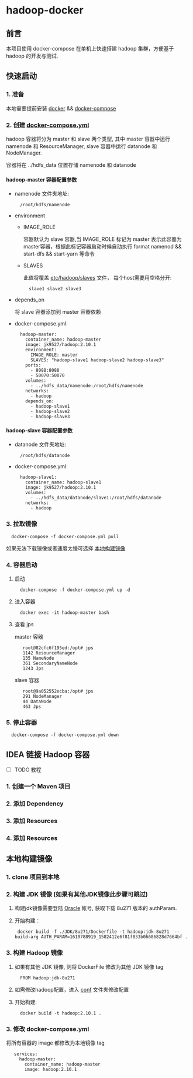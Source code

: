 # **hadoop-docker**

## **前言**

本项目使用 docker-compose 在单机上快速搭建  hadoop 集群，方便基于 hadoop 的开发与测试.

## **快速启动**

### **1. 准备**

本地需要提前安装 [docker](https://docs.docker.com/engine/install/) && [docker-compose](https://docs.docker.com/compose/install/)

### **2. 创建 [docker-compose.yml](docker-compose.yml)**

hadoop 容器将分为 master 和 slave 两个类型, 其中 master 容器中运行 namenode 和 ResourceManager, slave 容器中运行 datanode 和 NodeManager.

容器将在 ../hdfs_data 位置存储 namenode 和 datanode

#### **hadoop-master 容器配置参数**

- namenode 文件夹地址:

   ```
     /root/hdfs/namenode
   ```

- environment

    - IMAGE_ROLE
      
        容器默认为 slave 容器,当 IMAGE_ROLE 标记为 master 表示此容器为master容器，根据此标记容器启动时候自动执行 format namenod && start-dfs && start-yarn 等命令

    - SLAVES

        此值将覆盖 [etc/hadoop/slaves](https://hadoop.apache.org/docs/r2.10.1/hadoop-project-dist/hadoop-common/ClusterSetup.html) 文件， 每个host需要用空格分开:

        ```
          slave1 slave2 slave3
        ```

- depends_on

    将 slave 容器添加到 master 容器依赖

- docker-compose.yml:

  ```
    hadoop-master:
      container_name: hadoop-master
      image: jk9527/hadoop:2.10.1
      environment:
        IMAGE_ROLE: master
        SLAVES: "hadoop-slave1 hadoop-slave2 hadoop-slave3"
      ports: 
        - 8088:8088
        - 50070:50070
      volumes:
        - ../hdfs_data/namenode:/root/hdfs/namenode
      networks:
        - hadoop
      depends_on:
        - hadoop-slave1
        - hadoop-slave2
        - hadoop-slave3
  ```

#### **hadoop-slave 容器配置参数**

- datanode 文件夹地址:

   ```
     /root/hdfs/datanode
   ```

- docker-compose.yml:

  ```
    hadoop-slave1:
      container_name: hadoop-slave1
      image: jk9527/hadoop:2.10.1
      volumes:
        - ../hdfs_data/datanode/slave1:/root/hdfs/datanode
      networks:
        - hadoop
  ```

### **3. 拉取镜像**

```
  docker-compose -f docker-compose.yml pull
```

如果无法下载镜像或者速度太慢可选择 [本地构建镜像](#本地构建镜像)

### **4. 容器启动**

1. 启动

   ```
     docker-compose -f docker-compose.yml up -d
   ```

2. 进入容器

   ```
     docker exec -it hadoop-master bash
   ```
3. 查看 jps

    master 容器

   ```
      root@82cfc6f195ed:/opt# jps
      1142 ResourceManager
      135 NameNode
      361 SecondaryNameNode
      1243 Jps
   ```
    slave 容器

   ```
      root@9a052552ecba:/opt# jps
      291 NodeManager
      44 DataNode
      463 Jps
   ```

### **5. 停止容器**

```
  docker-compose -f docker-compose.yml down
```

## **IDEA 链接 Hadoop 容器**

- [ ] TODO 教程

### **1. 创建一个 Maven 项目**

### **2. 添加 Dependency**

### **3. 添加 Resources**

### **4. 添加 Resources**

## **本地构建镜像**

### **1. clone 项目到本地**

### **2. 构建 JDK 镜像** (如果有其他JDK镜像此步骤可跳过)

1. 构建jdk镜像需要登陆 [Oracle](https://www.oracle.com/java/technologies/javase-downloads.html) 帐号, 获取下载 8u271 版本的 authParam.

2. 开始构建：

   ```
    docker build -f ./JDK/8u271/Dockerfile -t hadoop:jdk-8u271  --build-arg AUTH_PARAM=1610788919_1582412e6f81f833b06686828d7664bf . 
   ```

### **3. 构建 Hadoop 镜像** 

1. 如果有其他 JDK 镜像, 则将 DockerFile 修改为其他 JDK 镜像 tag

   ```
     FROM hadoop:jdk-8u271
   ```

2. 如需修改hadoop配置，进入 [conf](./conf) 文件夹修改配置

3. 开始构建:

   ```
     docker build -t hadoop:2.10.1 .
   ```

### **3. 修改 docker-compose.yml**

将所有容器的 image 都修改为本地镜像 tag

```
   services:
     hadoop-master:
       container_name: hadoop-master
       image: hadoop:2.10.1
```
